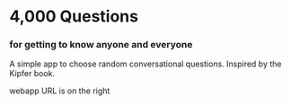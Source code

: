 # 4,000 Questions 
### for getting to know anyone and everyone

A simple app to choose random conversational questions. Inspired by the Kipfer book.

webapp URL is on the right
